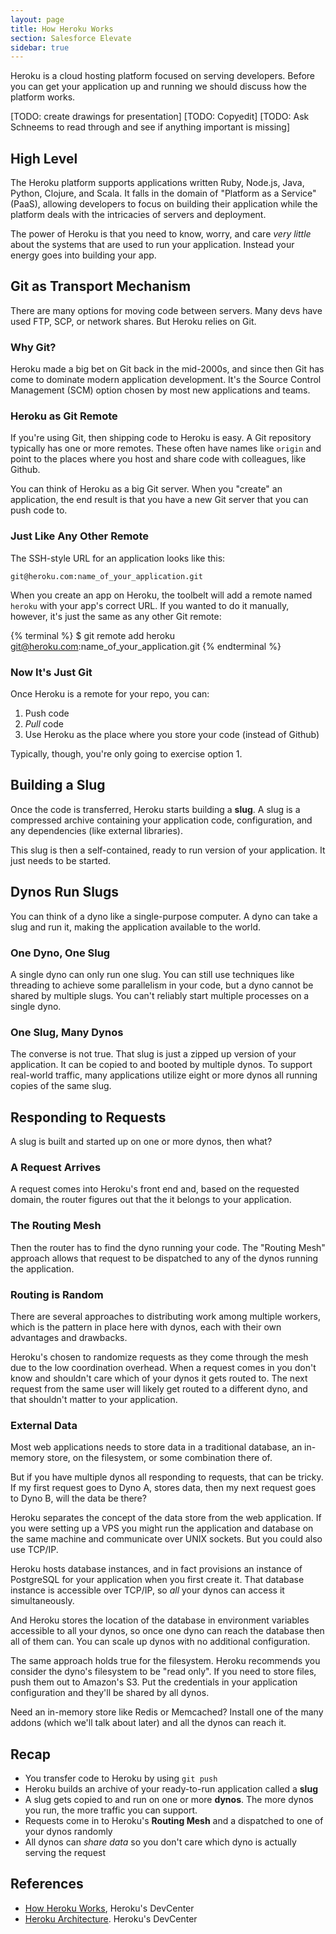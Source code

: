 ```yaml
---
layout: page
title: How Heroku Works
section: Salesforce Elevate
sidebar: true
---
```


Heroku is a cloud hosting platform focused on serving developers. Before you can get your application up and running we should discuss how the platform works.

[TODO: create drawings for presentation]
[TODO: Copyedit]
[TODO: Ask Schneems to read through and see if anything important is missing]

## High Level

The Heroku platform supports applications written Ruby, Node.js, Java, Python, Clojure, and Scala. It falls in the domain of "Platform as a Service" (PaaS), allowing developers to focus on building their application while the platform deals with the intricacies of servers and deployment.

The power of Heroku is that you need to know, worry, and care *very little* about the systems that are used to run your application. Instead your energy goes into building your app.

## Git as Transport Mechanism

There are many options for moving code between servers. Many devs have used FTP, SCP, or network shares. But Heroku relies on Git.

### Why Git?

Heroku made a big bet on Git back in the mid-2000s, and since then Git has come to dominate modern application development. It's the Source Control Management (SCM) option chosen by most new applications and teams.

### Heroku as Git Remote

If you're using Git, then shipping code to Heroku is easy. A Git repository typically has one or more remotes. These often have names like `origin` and point to the places where you host and share code with colleagues, like Github.

You can think of Heroku as a big Git server. When you "create" an application, the end result is that you have a new Git server that you can push code to.

### Just Like Any Other Remote

The SSH-style URL for an application looks like this:

```plain
git@heroku.com:name_of_your_application.git
```

When you create an app on Heroku, the toolbelt will add a remote named `heroku` with your app's correct URL. If you wanted to do it manually, however, it's just the same as any other Git remote:

{% terminal %}
$ git remote add heroku git@heroku.com:name_of_your_application.git
{% endterminal %}

### Now It's Just Git

Once Heroku is a remote for your repo, you can:

1. Push code
2. *Pull* code
3. Use Heroku as the place where you store your code (instead of Github)

Typically, though, you're only going to exercise option 1.

## Building a Slug

Once the code is transferred, Heroku starts building a **slug**. A slug is a compressed archive containing your application code, configuration, and any dependencies (like external libraries).

This slug is then a self-contained, ready to run version of your application. It just needs to be started.

## Dynos Run Slugs

You can think of a dyno like a single-purpose computer. A dyno can take a slug and run it, making the application available to the world.

### One Dyno, One Slug

A single dyno can only run one slug. You can still use techniques like threading to achieve some parallelism in your code, but a dyno cannot be shared by multiple slugs. You can't reliably start multiple processes on a single dyno.

### One Slug, Many Dynos

The converse is not true. That slug is just a zipped up version of your application. It can be copied to and booted by multiple dynos. To support real-world traffic, many applications utilize eight or more dynos all running copies of the same slug.

## Responding to Requests

A slug is built and started up on one or more dynos, then what?

### A Request Arrives

A request comes into Heroku's front end and, based on the requested domain, the router figures out that the it belongs to your application.

### The Routing Mesh

Then the router has to find the dyno running your code. The "Routing Mesh" approach allows that request to be dispatched to any of the dynos running the application.

### Routing is Random

There are several approaches to distributing work among multiple workers, which is the pattern in place here with dynos, each with their own advantages and drawbacks.

Heroku's chosen to randomize requests as they come through the mesh due to the low coordination overhead. When a request comes in you don't know and shouldn't care which of your dynos it gets routed to. The next request from the same user will likely get routed to a different dyno, and that shouldn't matter to your application.

### External Data

Most web applications needs to store data in a traditional database, an in-memory store, on the filesystem, or some combination there of.

But if you have multiple dynos all responding to requests, that can be tricky. If my first request goes to Dyno A, stores data, then my next request goes to Dyno B, will the data be there?

Heroku separates the concept of the data store from the web application. If you were setting up a VPS you might run the application and database on the same machine and communicate over UNIX sockets. But you could also use TCP/IP.

Heroku hosts database instances, and in fact provisions an instance of PostgreSQL for your application when you first create it. That database instance is accessible over TCP/IP, so *all* your dynos can access it simultaneously.

And Heroku stores the location of the database in environment variables accessible to all your dynos, so once one dyno can reach the database then all of them can. You can scale up dynos with no additional configuration.

The same approach holds true for the filesystem. Heroku recommends you consider the dyno's filesystem to be "read only". If you need to store files, push them out to Amazon's S3. Put the credentials in your application configuration and they'll be shared by all dynos.

Need an in-memory store like Redis or Memcached? Install one of the many addons (which we'll talk about later) and all the dynos can reach it.

## Recap

* You transfer code to Heroku by using `git push`
* Heroku builds an archive of your ready-to-run application called a **slug**
* A slug gets copied to and run on one or more **dynos**. The more dynos you run, the more traffic you can support.
* Requests come in to Heroku's **Routing Mesh** and a dispatched to one of your dynos randomly
* All dynos can *share data* so you don't care which dyno is actually serving the request

## References

* [How Heroku Works](https://devcenter.heroku.com/articles/how-heroku-works), Heroku's DevCenter
* [Heroku Architecture](https://devcenter.heroku.com/categories/heroku-architecture). Heroku's DevCenter
